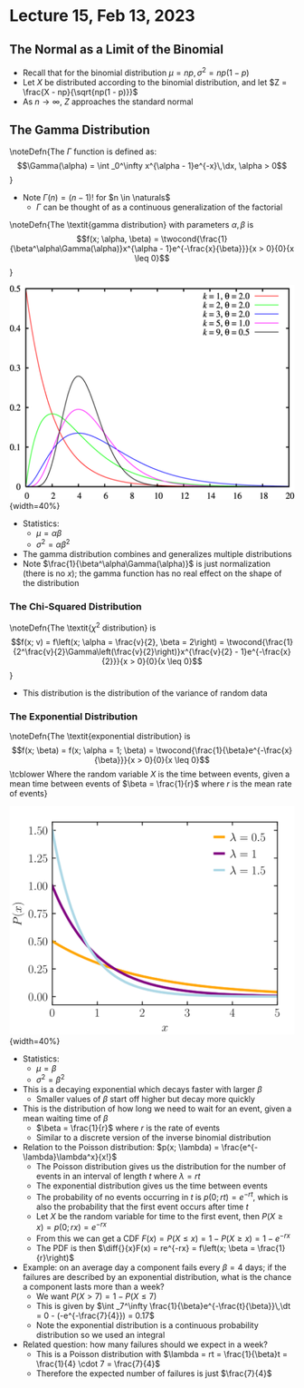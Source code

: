 # Lecture 15, Feb 13, 2023

## The Normal as a Limit of the Binomial

* Recall that for the binomial distribution $\mu = np, \sigma^2 = np(1 - p)$
* Let $X$ be distributed according to the binomial distribution, and let $Z = \frac{X - np}{\sqrt{np(1 - p)}}$
* As $n \to \infty$, $Z$ approaches the standard normal

## The Gamma Distribution

\noteDefn{The $\Gamma$ function is defined as: $$\Gamma(\alpha) = \int _0^\infty x^{\alpha - 1}e^{-x}\,\dx, \alpha > 0$$}

* Note $\Gamma(n) = (n - 1)!$ for $n \in \naturals$
	* $\Gamma$ can be thought of as a continuous generalization of the factorial

\noteDefn{The \textit{gamma distribution} with parameters $\alpha, \beta$ is $$f(x; \alpha, \beta) = \twocond{\frac{1}{\beta^\alpha\Gamma(\alpha)}x^{\alpha - 1}e^{-\frac{x}{\beta}}}{x > 0}{0}{x \leq 0}$$}

![The gamma distribution ($k = \alpha$, $\theta = \beta$)](imgs/lec15_2.png){width=40%}

* Statistics:
	* $\mu = \alpha\beta$
	* $\sigma^2 = \alpha\beta^2$
* The gamma distribution combines and generalizes multiple distributions
* Note $\frac{1}{\beta^\alpha\Gamma(\alpha)}$ is just normalization (there is no $x$); the gamma function has no real effect on the shape of the distribution

### The Chi-Squared Distribution

\noteDefn{The \textit{$\chi^2$ distribution} is $$f(x; v) = f\left(x; \alpha = \frac{v}{2}, \beta = 2\right) = \twocond{\frac{1}{2^\frac{v}{2}\Gamma\left(\frac{v}{2}\right)}x^{\frac{v}{2} - 1}e^{-\frac{x}{2}}}{x > 0}{0}{x \leq 0}$$}

* This distribution is the distribution of the variance of random data

### The Exponential Distribution

\noteDefn{The \textit{exponential distribution} is $$f(x; \beta) = f(x; \alpha = 1; \beta) = \twocond{\frac{1}{\beta}e^{-\frac{x}{\beta}}}{x > 0}{0}{x \leq 0}$$ \tcblower Where the random variable $X$ is the time between events, given a mean time between events of $\beta = \frac{1}{r}$ where $r$ is the mean rate of events}

![The exponential distribution ($\lambda = \beta$)](imgs/lec15_1.png){width=40%}

* Statistics:
	* $\mu = \beta$
	* $\sigma^2 = \beta^2$
* This is a decaying exponential which decays faster with larger $\beta$
	* Smaller values of $\beta$ start off higher but decay more quickly
* This is the distribution of how long we need to wait for an event, given a mean waiting time of $\beta$
	* $\beta = \frac{1}{r}$ where $r$ is the rate of events
	* Similar to a discrete version of the inverse binomial distribution
* Relation to the Poisson distribution: $p(x; \lambda) = \frac{e^{-\lambda}\lambda^x}{x!}$
	* The Poisson distribution gives us the distribution for the number of events in an interval of length $t$ where $\lambda = rt$
	* The exponential distribution gives us the time between events
	* The probability of no events occurring in $t$ is $p(0; rt) = e^{-rt}$, which is also the probability that the first event occurs after time $t$
	* Let $X$ be the random variable for time to the first event, then $P(X \geq x) = p(0; rx) = e^{-rx}$
	* From this we can get a CDF $F(x) = P(X \leq x) = 1 - P(X \geq x) = 1 - e^{-rx}$
	* The PDF is then $\diff{}{x}F(x) = re^{-rx} = f\left(x; \beta = \frac{1}{r}\right)$
* Example: on an average day a component fails every $\beta = 4$ days; if the failures are described by an exponential distribution, what is the chance a component lasts more than a week?
	* We want $P(X > 7) = 1 - P(X \leq 7)$
	* This is given by $\int _7^\infty \frac{1}{\beta}e^{-\frac{t}{\beta}}\,\dt = 0 - (-e^{-\frac{7}{4}}) = 0.17$
	* Note the exponential distribution is a continuous probability distribution so we used an integral
* Related question: how many failures should we expect in a week?
	* This is a Poisson distribution with $\lambda = rt = \frac{1}{\beta}t = \frac{1}{4} \cdot 7 = \frac{7}{4}$
	* Therefore the expected number of failures is just $\frac{7}{4}$

